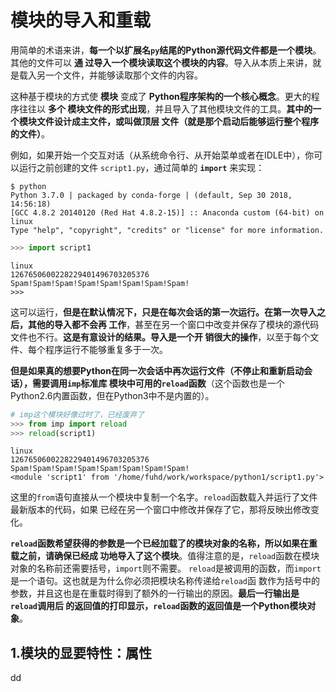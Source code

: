 模块的导入和重载
================================================================================
用简单的术语来讲，**每一个以扩展名`py`结尾的Python源代码文件都是一个模块**。其他的文件可以 **通
过导入一个模块读取这个模块的内容**。导入从本质上来讲，就是载入另一个文件，并能够读取那个文件的内容。

这种基于模块的方式使 **模块** 变成了 **Python程序架构的一个核心概念**。更大的程序往往以 **多个
模块文件的形式出现**，并且导入了其他模块文件的工具。**其中的一个模块文件设计成主文件，或叫做顶层
文件（就是那个启动后能够运行整个程序的文件）**。

例如，如果开始一个交互对话（从系统命令行、从开始菜单或者在IDLE中），你可以运行之前创建的文件
`script1.py`，通过简单的 **`import`** 来实现：
```shell
$ python
Python 3.7.0 | packaged by conda-forge | (default, Sep 30 2018, 14:56:18)
[GCC 4.8.2 20140120 (Red Hat 4.8.2-15)] :: Anaconda custom (64-bit) on linux
Type "help", "copyright", "credits" or "license" for more information.
```
```python
>>> import script1
```
```
linux
1267650600228229401496703205376
Spam!Spam!Spam!Spam!Spam!Spam!Spam!Spam!
>>>
```
这可以运行，**但是在默认情况下，只是在每次会话的第一次运行。在第一次导入之后，其他的导入都不会再
工作**，甚至在另一个窗口中改变并保存了模块的源代码文件也不行。**这是有意设计的结果。导入是一个开
销很大的操作**，以至于每个文件、每个程序运行不能够重复多于一次。

**但是如果真的想要Python在同一次会话中再次运行文件（不停止和重新启动会话），需要调用`imp`标准库
模块中可用的`reload`函数**（这个函数也是一个Python2.6内置函数，但在Python3中不是内置的）。
```python
# imp这个模块好像过时了，已经废弃了
>>> from imp import reload
>>> reload(script1)
```
```
linux
1267650600228229401496703205376
Spam!Spam!Spam!Spam!Spam!Spam!Spam!Spam!
<module 'script1' from '/home/fuhd/work/workspace/python1/script1.py'>
```
这里的`from`语句直接从一个模块中复制一个名字。`reload`函数载入并运行了文件最新版本的代码，如果
已经在另一个窗口中修改并保存了它，那将反映出修改变化。

**`reload`函数希望获得的参数是一个已经加载了的模块对象的名称，所以如果在重载之前，请确保已经成
功地导入了这个模块**。值得注意的是，`reload`函数在模块对象的名称前还需要括号，`import`则不需要。
`reload`是被调用的函数，而`import`是一个语句。这也就是为什么你必须把模块名称传递给`reload`函
数作为括号中的参数，并且这也是在重载时得到了额外的一行输出的原因。**最后一行输出是`reload`调用后
的返回值的打印显示，`reload`函数的返回值是一个Python模块对象**。

## 1.模块的显要特性：属性









































dd
